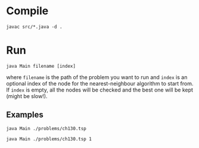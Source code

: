# Compile

`javac src/*.java -d .`


# Run

`java Main filename [index]`

where `filename` is the path of the problem you want to run and `index` is an optional index of the node
for the nearest-neighbour algorithm to start from. If `index` is empty, all the nodes will be checked and the best one will be kept (might be slow!).

## Examples

`java Main ./problems/ch130.tsp`

`java Main ./problems/ch130.tsp 1`
